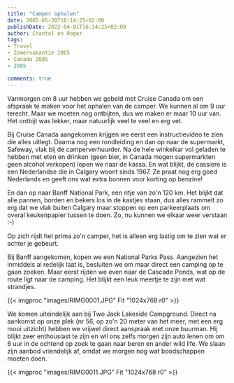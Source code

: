 ```yaml
---
title: "Camper ophalen"
date: 2005-05-30T16:14:25+02:00
publishDate: 2022-04-01T16:14:25+02:00
author: Chantal en Roger
tags:
- Travel
- Zomervakantie 2005
- Canada 2005
- 2005

comments: true
---
```


Vanmorgen om 8 uur hebben we gebeld met Cruise Canada om een afspraak te maken voor het ophalen van de camper. We kunnen al om 9 uur terecht. Maar we moeten nog ontbijten, dus we maken er maar 10 uur van. Het ontbijt was lekker, maar natuurlijk veel te veel en erg vet.

Bij Cruise Canada aangekomen krijgen we eerst een instructievideo te zien die alles uitlegt. Daarna nog een rondleiding en dan op naar de supermarkt, Safeway, vlak bij de camperverhuurder. Na de hele winkelkar vol geladen te hebben met eten en drinken (geen bier, in Canada mogen supermarkten geen alcohol verkopen) lopen we naar de kassa. En wat blijkt, de cassiere is een Nederlandse die in Calgary woont sinds 1967. Ze praat nog erg goed Nederlands en geeft ons wat extra bonnen voor korting op benzine!

En dan op naar Banff National Park, een ritje van zo'n 120 km. Het blijkt dat alle pannen, borden en bekers los in de kastjes staan, dus alles rammelt zo erg dat we vlak buiten Calgary maar stoppen op een parkeerplaats om overal keukenpapier tussen te doen. Zo, nu kunnen we elkaar weer verstaan :-)

Op zich rijdt het prima zo'n camper, het is alleen erg lastig om te zien wat er achter je gebeurt.

Bij Banff aangekomen, kopen we een National Parks Pass. Aangezien het inmiddels al redelijk laat is, besluiten we om maar direct een camping op te gaan zoeken. Maar eerst rijden we even naar de Cascade Ponds, wat op de route ligt naar de camping. Het blijkt een leuk meertje te zijn met wat strandjes.

{{< imgproc "images/RIMG0001.JPG" Fit "1024x768 r0" >}}

We komen uiteindelijk aan bij Two Jack Lakeside Campground. Direct na aankomst op onze plek (nr 56, op zo'n 20 meter van het meer, met een erg mooi uitzicht) hebben we vrijwel direct aanspraak met onze buurman. Hij blijkt zeer enthousiast te zijn en wil ons zelfs morgen zijn auto lenen om om 6 uur in de ochtend op zoek te gaan naar beren en ander wild life. We slaan zijn aanbod vriendelijk af, omdat we morgen nog wat boodschappen moeten doen.

{{< imgproc "images/RIMG0011.JPG" Fit "1024x768 r0" >}}

